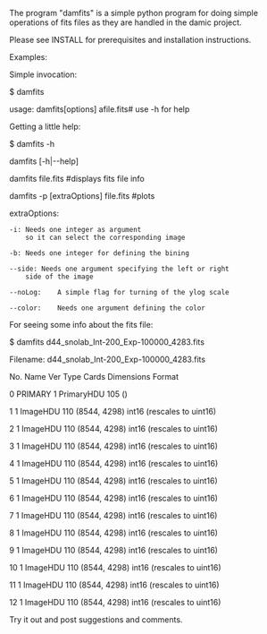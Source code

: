 The program "damfits" is a simple python program for doing simple
operations of fits files as they are handled in the damic project.

Please see INSTALL for prerequisites and installation instructions.

Examples:

Simple invocation:

$ damfits

usage: damfits[options] afile.fits# use -h for help

Getting a little help:

$ damfits -h

damfits [-h|--help]

damfits file.fits #displays fits file info

damfits -p [extraOptions] file.fits #plots

extraOptions:

	-i:	Needs one integer as argument
 		so it can select the corresponding image

	-b:	Needs one integer for defining the bining

	--side:	Needs one argument specifying the left or right
		side of the image

	--noLog:	A simple flag for turning of the ylog scale

	--color:	Needs one argument defining the color

For seeing some info about the fits file:

$ damfits d44_snolab_Int-200_Exp-100000_4283.fits

Filename: d44_snolab_Int-200_Exp-100000_4283.fits

No.    Name      Ver    Type      Cards   Dimensions   Format

  0  PRIMARY       1 PrimaryHDU     105   ()

  1                1 ImageHDU       110   (8544, 4298)   int16 (rescales to uint16)

  2                1 ImageHDU       110   (8544, 4298)   int16 (rescales to uint16)

  3                1 ImageHDU       110   (8544, 4298)   int16 (rescales to uint16)

  4                1 ImageHDU       110   (8544, 4298)   int16 (rescales to uint16)

  5                1 ImageHDU       110   (8544, 4298)   int16 (rescales to uint16)

  6                1 ImageHDU       110   (8544, 4298)   int16 (rescales to uint16)

  7                1 ImageHDU       110   (8544, 4298)   int16 (rescales to uint16)

  8                1 ImageHDU       110   (8544, 4298)   int16 (rescales to uint16)

  9                1 ImageHDU       110   (8544, 4298)   int16 (rescales to uint16)

 10                1 ImageHDU       110   (8544, 4298)   int16 (rescales to uint16)

 11                1 ImageHDU       110   (8544, 4298)   int16 (rescales to uint16)

 12                1 ImageHDU       110   (8544, 4298)   int16 (rescales to uint16)


Try it out and post suggestions and comments.
